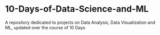 # 10-Days-of-Data-Science-and-ML
A repository dedicated to projects on Data Analysis, Data Visualization and ML, updated over the course of 10 Days 
